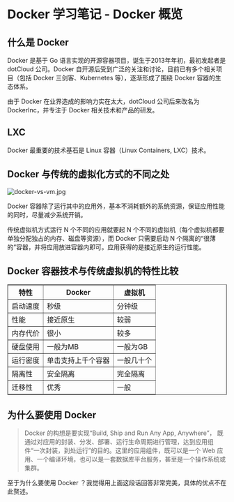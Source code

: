 # Docker 学习笔记 - Docker 概览 


## 什么是 Docker
Docker 是基于 Go 语言实现的开源容器项目，诞生于2013年年初，最初发起者是 dotCloud 公司。Docker 自开源后受到广泛的关注和讨论，目前已有多个相关项目（包括 Docker 三剑客、Kubernetes 等），逐渐形成了围绕 Docker 容器的生态体系。

由于 Docker 在业界造成的影响力实在太大，dotCloud 公司后来改名为 DockerInc，并专注于 Docker 相关技术和产品的研发。


## LXC
Docker 最重要的技术基石是 Linux 容器（Linux Containers, LXC）技术。


## Docker 与传统的虚拟化方式的不同之处
![docker-vs-vm.jpg](http://www.mayanlong.com/usr/uploads/2017/10/2909081233.jpg)

Docker 容器除了运行其中的应用外，基本不消耗额外的系统资源，保证应用性能的同时，尽量减少系统开销。

传统虚拟机方式运行 N 个不同的应用就要起 N 个不同的虚拟机（每个虚拟机都要单独分配独占的内存、磁盘等资源），而 Docker 只需要启动 N 个隔离的“很薄的”容器，并将应用放进容器内即可。应用获得的是接近原生的运行性能。


## Docker 容器技术与传统虚拟机的特性比较
<table width="100%" border="1">
	<tr><th>特性</th><th>Docker</th><th>虚拟机</th></tr>
	<tr><td>启动速度</td><td>秒级</td><td>分钟级</td></tr>
	<tr><td>性能</td><td>接近原生</td><td>较弱</td></tr>
	<tr><td>内存代价</td><td>很小</td><td>较多</td></tr>
	<tr><td>硬盘使用</td><td>一般为MB</td><td>一般为GB</td></tr>
	<tr><td>运行密度</td><td>单击支持上千个容器</td><td>一般几十个</td></tr>
	<tr><td>隔离性</td><td>安全隔离</td><td>完全隔离</td></tr>
	<tr><td>迁移性</td><td>优秀</td><td>一般</td></tr>
</table>


## 为什么要使用 Docker
> Docker 的构想是要实现“Build, Ship and Run Any App, Anywhere”， 既通过对应用的封装、分发、部署、运行生命周期进行管理，达到应用组件“一次封装，到处运行”的目的。这里的应用组件，既可以是一个 Web 应用、一个编译环境，也可以是一套数据库平台服务，甚至是一个操作系统或集群。

至于为什么要使用 Docker ？我觉得用上面这段话回答非常完美，具体的优点不在此赘述。

